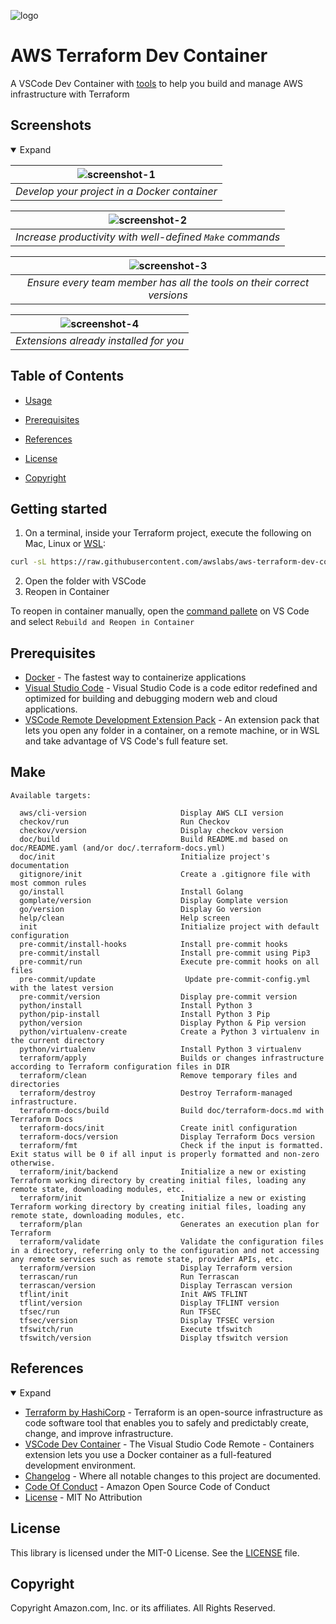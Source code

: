 <!--
  ** DO NOT EDIT THIS FILE
  **
  ** 1) Make all changes to `doc/README.yaml`
  ** 2) Run `make doc/build` to rebuild this file
  **
-->


![logo](doc/logo.png)


<!-- SHIELDS -->


<!-- TITLE & DESCRIPTION -->
# AWS Terraform Dev Container

A VSCode Dev Container with [tools][tools] to help you build and manage AWS infrastructure with Terraform

<!-- SCREENSHOTS -->

## Screenshots

<details open>
  <summary>Expand</summary>


| ![screenshot-1](doc/images/screenshot-1.gif) |
|:--:|
| *Develop your project in a Docker container* |

| ![screenshot-2](doc/images/screenshot-2.gif) |
|:--:|
| *Increase productivity with well-defined `Make` commands* |

| ![screenshot-3](doc/images/screenshot-3.gif) |
|:--:|
| *Ensure every team member has all the tools on their correct versions* |

| ![screenshot-4](doc/images/screenshot-4.png) |
|:--:|
| *Extensions already installed for you* |

</details>


## Table of Contents



 - [Usage](#usage) 
 - [Prerequisites](#prerequisites) 




 - [References](#references) 
 - [License](#license) 
 - [Copyright](#copyright) 

<!-- USAGE -->

## Getting started

1. On a terminal, inside your Terraform project, execute the following on Mac, Linux or [WSL][wsl]:
```bash
curl -sL https://raw.githubusercontent.com/awslabs/aws-terraform-dev-container/main/scripts/init.sh | bash
````
2. Open the folder with VSCode
3. Reopen in Container

To reopen in container manually, open the [command pallete](https://code.visualstudio.com/docs/getstarted/userinterface#_command-palette) on VS Code and select `Rebuild and Reopen in Container`



<!-- PREREQUISITES -->

## Prerequisites

- [Docker](https://www.docker.com/products/docker-desktop/) - The fastest way to containerize applications
- [Visual Studio Code](https://code.visualstudio.com/) - Visual Studio Code is a code editor redefined and optimized for building and debugging modern web and cloud applications.
- [VSCode Remote Development Extension Pack](https://marketplace.visualstudio.com/items?itemName=ms-vscode-remote.vscode-remote-extensionpack) - An extension pack that lets you open any folder in a container, on a remote machine, or in WSL and take advantage of VS Code's full feature set.



<!-- INSTALLATION -->


<!-- TESTING -->


<!-- DEPLOYMENT -->


<!-- INCLUDE OTHER DOCS -->

## Make

```
Available targets:

  aws/cli-version                     Display AWS CLI version
  checkov/run                         Run Checkov
  checkov/version                     Display checkov version
  doc/build                           Build README.md based on doc/README.yaml (and/or doc/.terraform-docs.yml)
  doc/init                            Initialize project's documentation
  gitignore/init                      Create a .gitignore file with most common rules
  go/install                          Install Golang
  gomplate/version                    Display Gomplate version
  go/version                          Display Go version
  help/clean                          Help screen
  init                                Initialize project with default configuration
  pre-commit/install-hooks            Install pre-commit hooks
  pre-commit/install                  Install pre-commit using Pip3
  pre-commit/run                      Execute pre-commit hooks on all files
  pre-commit/update                    Update pre-commit-config.yml with the latest version
  pre-commit/version                  Display pre-commit version
  python/install                      Install Python 3
  python/pip-install                  Install Python 3 Pip
  python/version                      Display Python & Pip version
  python/virtualenv-create            Create a Python 3 virtualenv in the current directory
  python/virtualenv                   Install Python 3 virtualenv
  terraform/apply                     Builds or changes infrastructure according to Terraform configuration files in DIR
  terraform/clean                     Remove temporary files and directories
  terraform/destroy                   Destroy Terraform-managed infrastructure.
  terraform-docs/build                Build doc/terraform-docs.md with Terraform Docs
  terraform-docs/init                 Create initl configuration
  terraform-docs/version              Display Terraform Docs version
  terraform/fmt                       Check if the input is formatted. Exit status will be 0 if all input is properly formatted and non-zero otherwise.
  terraform/init/backend              Initialize a new or existing Terraform working directory by creating initial files, loading any remote state, downloading modules, etc.
  terraform/init                      Initialize a new or existing Terraform working directory by creating initial files, loading any remote state, downloading modules, etc.
  terraform/plan                      Generates an execution plan for Terraform
  terraform/validate                  Validate the configuration files in a directory, referring only to the configuration and not accessing any remote services such as remote state, provider APIs, etc.
  terraform/version                   Display Terraform version
  terrascan/run                       Run Terrascan
  terrascan/version                   Display Terrascan version
  tflint/init                         Init AWS TFLINT
  tflint/version                      Display TFLINT version
  tfsec/run                           Run TFSEC
  tfsec/version                       Display TFSEC version
  tfswitch/run                        Execute tfswitch
  tfswitch/version                    Display tfswitch version

```

<!-- TASKS -->


<!-- REFERENCES -->

## References

<details open>
  <summary>Expand</summary>

* [Terraform by HashiCorp][terraform] - Terraform is an open-source infrastructure as code software tool that enables you to safely and predictably create, change, and improve infrastructure.
* [VSCode Dev Container][vscode-dev-container] - The Visual Studio Code Remote - Containers extension lets you use a Docker container as a full-featured development environment.
* [Changelog](CHANGELOG.md) - Where all notable changes to this project are documented.
* [Code Of Conduct](CODE_OF_CONDUCT.md) - Amazon Open Source Code of Conduct
* [License](LICENSE) - MIT No Attribution


</details>


<!-- LICENSE -->

## License

This library is licensed under the MIT-0 License. See the [LICENSE][license] file.


<!-- COPYRIGHT -->

## Copyright

Copyright Amazon.com, Inc. or its affiliates. All Rights Reserved.


<!-- LINKS -->

[docker]: https://www.docker.com/products/docker-desktop/
[vscode-dev-container]: https://code.visualstudio.com/docs/remote/containers
[terraform]: https://www.terraform.io/
[license]: LICENSE
[tools]: TOOLS
[wsl]: https://learn.microsoft.com/en-us/windows/wsl/install


